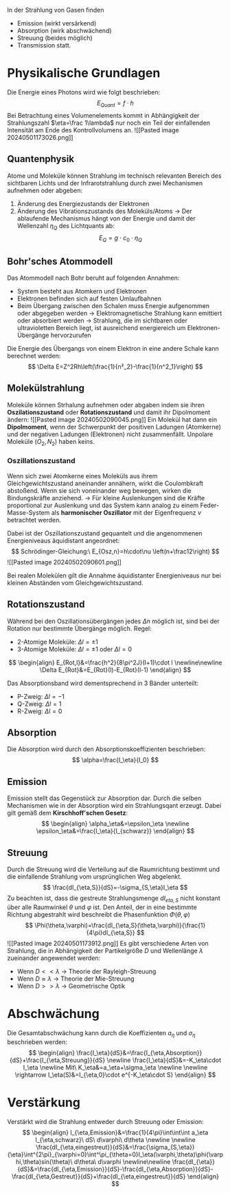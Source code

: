 In der Strahlung von Gasen finden
- Emission (wirkt versärkend)
- Absorption (wirk abschwächend)
- Streuung (beides möglich)
- Transmission
statt.

# Physikalische Grundlagen
Die Energie eines Photons wird wie folgt beschrieben:
$$
E_{Quant}=f\cdot h
$$
Bei Betrachtung eines Volumenelements kommt in Abhängigkeit der Strahlungszahl $\eta=\frac 1\lambda$  nur noch ein Teil der einfallenden Intensität am Ende des Kontrollvolumens an.
![[Pasted image 20240501173026.png]]
## Quantenphysik
Atome und Moleküle können Strahlung im technisch relevanten Bereich des sichtbaren Lichts und der Infrarotstrahlung durch zwei Mechanismen aufnehmen oder abgeben:
1. Änderung des Energiezustands der Elektronen
2. Änderung des Vibrationszustands des Moleküls/Atoms
-> Der ablaufende Mechanismus hängt von der Energie und damit der Wellenzahl $\eta_Q$ des Lichtquants ab:
$$
E_Q=g\cdot c_0\cdot \eta_Q
$$
## Bohr'sches Atommodell
Das Atommodell nach Bohr beruht auf folgenden Annahmen:
- System besteht aus Atomkern und Elektronen
- Elektronen befinden sich auf festen Umlaufbahnen
- Beim Übergang zwischen den Schalen muss Energie aufgenommen oder abgegeben werden
-> Elektromagnetische Strahlung kann emittiert oder absorbiert werden
-> Strahlung, die im sichtbaren oder ultravioletten Bereich liegt, ist ausreichend energiereich um Elektronen-Übergänge hervorzurufen

Die Energie des Übergangs von einem Elektron in eine andere Schale kann berechnet werden:
$$
\Delta E=Z^2Rh\left(\frac{1}{n²_2}-\frac{1}{n^2_1}\right)
$$
## Molekülstrahlung
Moleküle können Strhalung aufnehmen oder abgaben indem sie ihren **Oszilationszustand** oder **Rotationszustand** und damit ihr Dipolmoment ändern:
![[Pasted image 20240502090045.png]]
Ein Molekül hat dann ein **Dipolmoment**, wenn der Schwerpunkt der positiven Ladungen (Atomkerne) und der negativen Ladungen (Elektronen) nicht zusammenfällt. Unpolare Moleküle ($O_2,N_2$) haben keins.

### Oszillationszustand
Wenn sich zwei Atomkerne eines Moleküls aus ihrem Gleichgewichtszustand aneinander annähern, wirkt die Coulombkraft abstoßend. Wenn sie sich voneinander weg bewegen, wirken die Bindungskräfte anziehend.
-> Für kleine Auslenkungen sind die Kräfte proportional zur Auslenkung und das System kann analog zu einem Feder-Masse-System als **harmonischer Oszillator** mit der Eigenfrequenz $\nu$ betrachtet werden.

Dabei ist der Oszillationszustand gequantelt und die angenommenen Energieniveaus äquidistant angeordnet:
$$
Schrödinger-Gleichung:\ E_{Osz,n}=h\cdot\nu \left(n+\frac12\right)
$$
![[Pasted image 20240502090601.png]]

Bei realen Molekülen gilt die Annahme äquidistanter Energieniveaus nur bei kleinen Abständen vom Gleichgewichtszustand.

## Rotationszustand
Während bei den Oszillationsübergängen jedes $\Delta n$ möglich ist, sind bei der Rotation nur bestimmte Übergänge möglich.
Regel:
- 2-Atomige Moleküle: $\Delta l=\pm1$
- 3-Atomige Moleküle: $\Delta l=\pm1$ oder $\Delta l = 0$

$$
\begin{align}
E_{Rot,l}&=\frac{h^2}{8\pi^2J}(l+1)\cdot l
\newline\newline
\Delta E_{Rot}&=E_{Rot}(l)-E_{Rot}(l-1)
\end{align}
$$

Das Absorptionsband wird dementsprechend in 3 Bänder unterteilt:
- P-Zweig: $\Delta l=-1$
- Q-Zweig: $\Delta l=1$
- R-Zweig: $\Delta l=0$


## Absorption
Die Absorption wird durch den Absorptionskoeffizienten beschrieben:
$$
\alpha=\frac{I_\eta}{I_0}
$$
## Emission
Emission stellt das Gegenstück zur Absorption dar. Durch die selben Mechanismen wie in der Absorption wird ein Strahlungsqant erzeugt. Dabei gilt gemäß dem **Kirschhoff'schen Gesetz**:
$$
\begin{align}
\alpha_\eta&=\epsilon_\eta
\newline
\epsilon_\eta&=\frac{I_\eta}{I_{schwarz}}
\end{align}
$$
## Streuung
Durch die Streuung wird die Verteilung auf die Raumrichtung bestimmt und die einfallende Strahlung vom ursprünglichen Weg abgelenkt.
$$
\frac{dI_{\eta,S}}{dS}=-\sigma_{S,\eta}I_\eta
$$
Zu beachten ist, dass die gestreute Strahlungsmenge $dI_{eta,S}$ nicht konstant über alle Raumwinkel $\theta$ und $\varphi$ ist. Den Anteil, der in eine bestimmte Richtung abgestrahlt wird beschreibt die Phasenfunktion $\Phi(\theta,\varphi)$
$$
\Phi(\theta,\varphi)=\frac{dI_{\eta,S}(\theta,\varphi)}{\frac{1}{4\pi}dI_{\eta,S}}
$$
![[Pasted image 20240501173912.png]]
Es gibt verschiedene Arten von Strahlung, die in Abhängigkeit der Partikelgröße $D$ und Wellenlänge $\lambda$ zueinander angewendet werden:
- Wenn $D<<\lambda$ -> Theorie der Rayleigh-Streuung
- Wenn $D\approx\lambda$ -> Theorie der Mie-Streuung
- Wenn $D>>\lambda$ -> Geometrische Optik

# Abschwächung
Die Gesamtabschwächung kann durch die Koeffizienten $a_\eta$ und $\sigma_\eta$ beschrieben werden:
$$
\begin{align}
\frac{I_\eta}{dS}&=\frac{I_{\eta,Absorption}}{dS}+\frac{I_{\eta,Streuung}}{dS}
\newline
\frac{I_\eta}{dS}&=-K_\eta\cdot I_\eta
\newline
Mit\ K_\eta&=a_\eta+\sigma_\eta
\newline
\newline
\rightarrow I_\eta(S)&=I_{\eta,0}\cdot e^{-K_\eta\cdot S}
\end{align}
$$
# Verstärkung
Verstärkt wird die Strahlung entweder durch Streuung oder Emission:
$$
\begin{align}
I_{\eta,Emission}&=\frac{1}{4\pi}\int\int\int a_\eta I_{\eta,schwarz}\ dS\ d\varphi\ d\theta
\newline \newline
\frac{dI_{\eta,eingestreut}}{dS}&=\frac{\sigma_{S,\eta}}{\eta}\int^{2\pi}_{\varphi=0}\int^\pi_{\theta=0}I_\eta(\varphi,\theta)\phi(\varphi,\theta)sin(\theta)\ d\theta\ d\varphi
\newline\newline
\frac{dI_{\eta}}{dS}&=\frac{dI_{\eta,Emission}}{dS}-\frac{dI_{\eta,Absorption}}{dS}-\frac{dI_{\eta,Gestreut}}{dS}+\frac{dI_{\eta,eingestreut}}{dS}
\end{align}
$$
